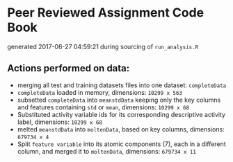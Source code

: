 # Peer Reviewed Assignment Code Book
generated 2017-06-27 04:59:21 during sourcing of `run_analysis.R`

## Actions performed on data:
* merging all test  and training datasets files into one dataset: `completeData`
* `completeData` loaded in memory, dimensions: `10299 x 563`
* subsetted `completeData` into `meanstdData` keeping only the key columns and features containing `std` or `mean`, dimensions: `10299 x 68`
* Substituted activity variable ids for its corresponding descriptive activity label, dimensions: `10299 x 68`
* melted `meanstdData` into `moltenData`, based on key columns, dimensions: `679734 x 4`
* Split `feature variable` into its atomic components (7), each in a different column, and merged it to `moltenData`, dimensions: `679734 x 11`
